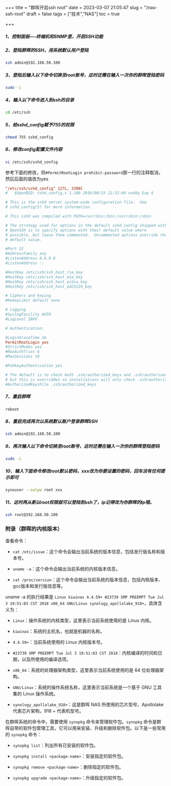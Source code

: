 +++
title = "群晖开启ssh root"
date = 2023-03-07 21:05:47
slug = "/nas-ssh-root"
draft = false
tags = ["技术","NAS"]
toc = true

+++


##### 1、控制面板—-终端机和SNMP里，开启SSH功能

##### 2、登陆群晖的SSH，用系统默认用户登陆

```bash
ssh admin@192.168.50.100
```

##### 3、登陆后输入以下命令切换至root账号，这时还需在输入一次你的群晖登陆密码

```bash
sudo -i
```

##### 4、输入以下命令进入到ssh的目录

```bash
cd /etc/ssh
```

##### 5、给sshd_config赋予755的权限

```bash
chmod 755 sshd_config
```

##### 6、修改config配置文件内容

```bash
vi /etc/ssh/sshd_config
```

参考下面的修改，将`#PermitRootLogin prohibit-password`那一行的注释取消，然后后面的值改为yes

```ini
"/etc/ssh/sshd_config" 127L, 3398C
#   $OpenBSD: sshd_config,v 1.100 2016/08/15 12:32:04 naddy Exp $

# This is the sshd server system-wide configuration file.  See
# sshd_config(5) for more information.

# This sshd was compiled with PATH=/usr/bin:/bin:/usr/sbin:/sbin

# The strategy used for options in the default sshd_config shipped with
# OpenSSH is to specify options with their default value where
# possible, but leave them commented.  Uncommented options override the
# default value.

#Port 22
#AddressFamily any
#ListenAddress 0.0.0.0
#ListenAddress ::

#HostKey /etc/ssh/ssh_host_rsa_key
#HostKey /etc/ssh/ssh_host_dsa_key
#HostKey /etc/ssh/ssh_host_ecdsa_key
#HostKey /etc/ssh/ssh_host_ed25519_key

# Ciphers and keying
#RekeyLimit default none

# Logging
#SyslogFacility AUTH
#LogLevel INFO

# Authentication:

#LoginGraceTime 2m
PermitRootLogin yes
#StrictModes yes
#MaxAuthTries 6
#MaxSessions 10

#PubkeyAuthentication yes

# The default is to check both .ssh/authorized_keys and .ssh/authorized_keys2
# but this is overridden so installations will only check .ssh/authorized_keys
#AuthorizedKeysFile .ssh/authorized_keys
```

##### 7、重启群晖

```bash
reboot
```

##### 8、重启完成再次以系统默认账户登录群晖SSH

```bash
ssh admin@192.168.50.100
```

##### 9、再次输入以下命令切换至root账号，这时还需在输入一次你的群晖登陆密码

```bash
sudo -i
```

##### 10、输入下面命令修改root默认密码，xxx改为你要设置的密码，回车没有任何提示即可

```bash
synouser --setpw root xxx
```

##### 11、这时再从新以root权限就可以登陆到ssh了，ip记得改为你群晖的ip哦。

```bash
ssh root@192.168.50.100
```



### 附录（群晖的内核版本）

查看命令：

-   `cat /etc/issue`：这个命令会输出当前系统的版本信息，包括发行版名称和版本号。
    
-   `uname -a`：这个命令会输出当前系统的内核版本信息。
    
-   `cat /proc/version`：这个命令会输出当前系统的版本信息，包括内核版本、gcc版本和发行版信息等。



uname -a 的执行结果是 `Linux kiwinas 4.4.59+ #23739 SMP PREEMPT Tue Jul 3 19:51:03 CST 2018 x86_64 GNU/Linux synology_apollolake_918+`，具体含义为：

-   `Linux`：操作系统的内核类型，这里表示当前系统使用的是 Linux 内核。
    
-   `kiwinas`：系统的主机名，也就是机器的名称。
    
-   `4.4.59+`：当前系统使用的 Linux 内核版本号。
    
-   `#23739 SMP PREEMPT Tue Jul 3 19:51:03 CST 2018`：内核编译的时间和日期，以及所使用的编译选项。
    
-   `x86_64`：系统的处理器架构类型，这里表示当前系统使用的是 64 位处理器架构。
    
-   `GNU/Linux`：系统的操作系统名称，这里表示当前系统是一个基于 GNU 工具集的 Linux 操作系统。
    
-   `synology_apollolake_918+`：这是群晖 NAS 所使用的芯片型号，Apollolake 代表芯片架构，918 + 代表机型号。



在群晖系统的命令中，需要使用 `synopkg` 命令来管理软件包。`synopkg` 命令是群晖自带的软件包管理工具，它可以用来安装、升级和删除软件包。以下是一些常用的 `synopkg` 命令：

-   `synopkg list`：列出所有已安装的软件包。
    
-   `synopkg install <package-name>`：安装指定的软件包。
    
-   `synopkg remove <package-name>`：删除指定的软件包。
    
-   `synopkg upgrade <package-name>`：升级指定的软件包。
